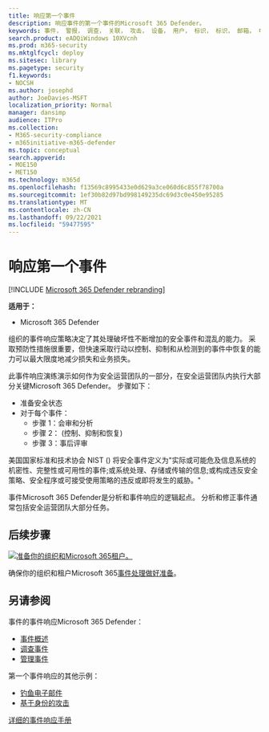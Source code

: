 ```yaml
---
title: 响应第一个事件
description: 响应事件的第一个事件的Microsoft 365 Defender。
keywords: 事件， 警报， 调查， 关联， 攻击， 设备， 用户， 标识， 标识， 邮箱， 电子邮件， 365， microsoft， m365， 事件响应， 网络攻击， 自我学习， 提升， 提升， 载入， 事件响应器
search.product: eADQiWindows 10XVcnh
ms.prod: m365-security
ms.mktglfcycl: deploy
ms.sitesec: library
ms.pagetype: security
f1.keywords:
- NOCSH
ms.author: josephd
author: JoeDavies-MSFT
localization_priority: Normal
manager: dansimp
audience: ITPro
ms.collection:
- M365-security-compliance
- m365initiative-m365-defender
ms.topic: conceptual
search.appverid:
- MOE150
- MET150
ms.technology: m365d
ms.openlocfilehash: f13569c8995433e0d629a3ce060d6c855f78700a
ms.sourcegitcommit: 1ef30b82d97bd998149235dc69d3c0e450e95285
ms.translationtype: MT
ms.contentlocale: zh-CN
ms.lasthandoff: 09/22/2021
ms.locfileid: "59477595"
---
```

# <a name="responding-to-your-first-incident"></a>响应第一个事件

[!INCLUDE [Microsoft 365 Defender rebranding](../includes/microsoft-defender.md)]

**适用于：**
- Microsoft 365 Defender

组织的事件响应策略决定了其处理破坏性不断增加的安全事件和混乱的能力。 采取预防性措施很重要，但快速采取行动以控制、抑制和从检测到的事件中恢复的能力可以最大限度地减少损失和业务损失。

此事件响应演练演示如何作为安全运营团队的一部分，在安全运营团队内执行大部分关键Microsoft 365 Defender。 步骤如下：

- 准备安全状态
- 对于每个事件：
  - 步骤 1：会审和分析
  - 步骤 2： (控制、抑制和恢复) 
  - 步骤 3：事后评审

美国国家标准和技术协会 NIST () 将安全事件定义为"实际或可能危及信息系统的机密性、完整性或可用性的事件;或系统处理、存储或传输的信息;或构成违反安全策略、安全程序或可接受使用策略的违反或即将发生的威胁。"

事件Microsoft 365 Defender是分析和事件响应的逻辑起点。 分析和修正事件通常包括安全运营团队大部分任务。

## <a name="next-step"></a>后续步骤

[![准备你的组织和Microsoft 365租户。](../../media/first-incident-overview/first-incident-path.png)](first-incident-prepare.md)

确保你的组织和租户Microsoft 365[事件处理做好准备](first-incident-prepare.md)。

## <a name="see-also"></a>另请参阅

事件的事件响应Microsoft 365 Defender：

- [事件概述](incidents-overview.md)
- [调查事件](investigate-incidents.md)
- [管理事件](manage-incidents.md)

第一个事件响应的其他示例：

- [钓鱼电子邮件](first-incident-path-phishing.md)
- [基于身份的攻击](first-incident-path-identity.md)

[详细的事件响应手册](/security/compass/incident-response-playbooks)


